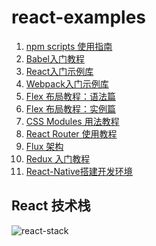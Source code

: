 # react-examples

1. [npm scripts 使用指南][0]
1. [Babel入门教程][1]
1. [React入门示例库][2]
1. [Webpack入门示例库][3]
1. [Flex 布局教程：语法篇][4]
1. [Flex 布局教程：实例篇][5]
1. [CSS Modules 用法教程][6]
1. [React Router 使用教程][7]
1. [Flux 架构][8]
1. [Redux 入门教程][9]
1. [React-Native搭建开发环境][10]


## React 技术栈
![react-stack](http://www.ruanyifeng.com/blogimg/asset/2016/bg2016092301.png)

[0]: http://www.ruanyifeng.com/blog/2016/10/npm_scripts.html
[1]: doc/babel-guide.md
[2]: doc/react-demo.md
[3]: doc/webpack-demo.md
[4]: http://www.ruanyifeng.com/blog/2015/07/flex-grammar.html
[5]: http://www.ruanyifeng.com/blog/2015/07/flex-examples.html
[6]: doc/css-modules-demo.md
[7]: http://www.ruanyifeng.com/blog/2016/05/react_router.html
[8]: doc/flux-demo.md
[9]: doc/redux-demo.md
[10]: doc/react-native-install.md